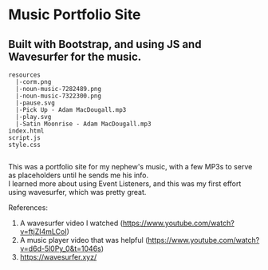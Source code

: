 # Music Portfolio Site
## Built with Bootstrap, and using JS and Wavesurfer for the music.

```
resources
  |-corm.png
  |-noun-music-7282489.png
  |-noun-music-7322300.png
  |-pause.svg
  |-Pick Up - Adam MacDougall.mp3
  |-play.svg
  |-Satin Moonrise - Adam MacDougall.mp3
index.html
script.js
style.css


```

This was a portfolio site for my nephew's music, with a few MP3s to serve as placeholders until he sends me his info.  
I learned more about using Event Listeners, and this was my first effort using wavesurfer, which was pretty great. 

References: 
  1. A wavesurfer video I watched (https://www.youtube.com/watch?v=ftjZI4mLCoI)
  2. A music player video that was helpful (https://www.youtube.com/watch?v=d6d-5l0Py_0&t=1046s)
  3. https://wavesurfer.xyz/
